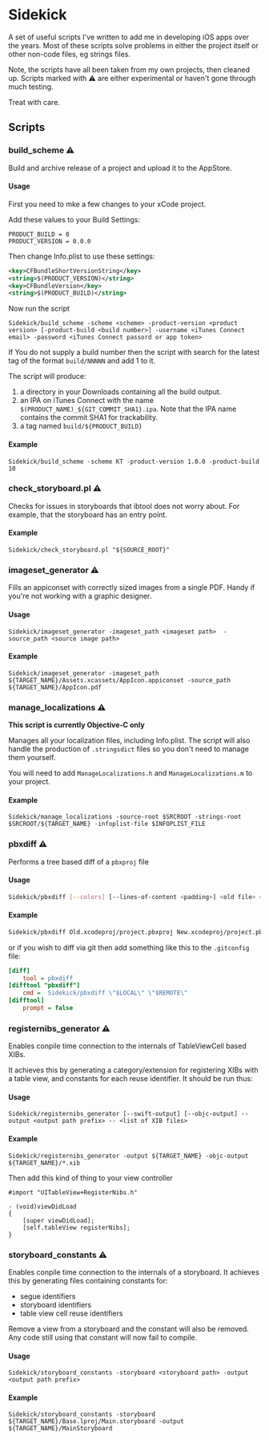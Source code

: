 # Sidekick

A set of useful scripts I've written to add me in developing iOS apps over the years. Most of these scripts solve problems in either the project itself or other non-code files, eg strings files.

Note, the scripts have all been taken from my own projects, then cleaned up. Scripts marked with ⚠️ are either experimental or haven't gone through much testing.

Treat with care.

## Scripts

### build_scheme ⚠️

Build and archive release of a project and upload it to the AppStore.

#### Usage

First you need to mke a few changes to your xCode project.

Add these values to your Build Settings:

```
PRODUCT_BUILD = 0
PRODUCT_VERSION = 0.0.0
```

Then change Info.plist to use these settings:

```xml
<key>CFBundleShortVersionString</key>
<string>$(PRODUCT_VERSION)</string>
<key>CFBundleVersion</key>
<string>$(PRODUCT_BUILD)</string>
```

Now run the script

```
Sidekick/build_scheme -scheme <scheme> -product-version <product version> [-product-build <build number>] -username <iTunes Connect email> -password <iTunes Connect passord or app token>
```

If You do not supply a build number then the script with search for the latest tag of the format `build/NNNNN` and add 1 to it.

The script will produce:

1. a directory in your Downloads containing all the build output.
1. an IPA on iTunes Connect with the name `$(PRODUCT_NAME)_${GIT_COMMIT_SHA1}.ipa`. Note that the IPA name contains the commit SHA1 for trackability.
2. a tag named `build/${PRODUCT_BUILD}`

#### Example

```
Sidekick/build_scheme -scheme KT -product-version 1.0.0 -product-build 10
```

### check_storyboard.pl ⚠️

Checks for issues in storyboards that ibtool does not worry about. For example, that the storyboard has an entry point.

#### Example

```
Sidekick/check_storyboard.pl "${SOURCE_ROOT}"
```

### imageset_generator ⚠️

Fills an appiconset with correctly sized images from a single PDF. Handy if you're not working with a graphic designer.

#### Usage

```
Sidekick/imageset_generator -imageset_path <imageset path>  -source_path <source image path>
```

#### Example

```
Sidekick/imageset_generator -imageset_path ${TARGET_NAME}/Assets.xcassets/AppIcon.appiconset -source_path ${TARGET_NAME}/AppIcon.pdf
```
	
### manage_localizations ⚠️

**This script is currently Objective-C only**

Manages all your localization files, including Info.plist. The script will also handle the production of `.stringsdict` files so you don't need to manage them yourself.

You will need to add `ManageLocalizations.h` and `ManageLocalizations.m` to your project.

#### Example

```
Sidekick/manage_localizations -source-root $SRCROOT -strings-root $SRCROOT/${TARGET_NAME} -infoplist-file $INFOPLIST_FILE
```

### pbxdiff ⚠️

Performs a tree based diff of a `pbxproj` file

#### Usage

```bash
Sidekick/pbxdiff [--colors] [--lines-of-content <padding>] <old file> <new file>
```

#### Example

```bash
Sidekick/pbxdiff Old.xcodeproj/project.pbxproj New.xcodeproj/project.pbxproj
```

or if you wish to diff via git then add something like this to the `.gitconfig` file:

```ini
[diff]
    tool = pbxdiff
[difftool "pbxdiff"]
    cmd =  Sidekick/pbxdiff \"$LOCAL\" \"$REMOTE\"
[difftool]
	prompt = false
```

### registernibs_generator ⚠️

Enables conpile time connection to the internals of TableViewCell based XIBs.

It achieves this by generating a category/extension for registering XIBs with a table view, and constants for each reuse identifier. It should be run thus:

#### Usage

```
Sidekick/registernibs_generator [--swift-output] [--objc-output] --output <output path prefix> -- <list of XIB files>
```

#### Example

```
Sidekick/registernibs_generator -output ${TARGET_NAME} -objc-output ${TARGET_NAME}/*.xib
```

Then add this kind of thing to your view controller

```objc
#import "UITableView+RegisterNibs.h"

- (void)viewDidLoad
{
	[super viewDidLoad];
	[self.tableView registerNibs];
}

```

### storyboard_constants ⚠️

Enables conpile time connection to the internals of a storyboard. It achieves this by generating files containing constants for:

- segue identifiers
- storyboard identifiers
- table view cell reuse identifiers

Remove a view from a storyboard and the constant will also be removed. Any code still using that constant will now fail to compile.

#### Usage

```
Sidekick/storyboard_constants -storyboard <storyboard path> -output <output path prefix>
```

#### Example

```
Sidekick/storyboard_constants -storyboard ${TARGET_NAME}/Base.lproj/Main.storyboard -output ${TARGET_NAME}/MainStoryboard
```
